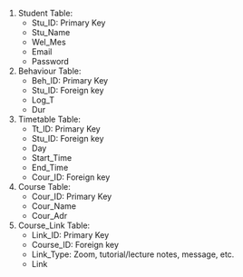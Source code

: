 1. Student Table:
   - Stu_ID: Primary Key
   - Stu_Name
   - Wel_Mes
   - Email
   - Password
2. Behaviour Table:
   - Beh_ID: Primary Key
   - Stu_ID: Foreign key
   - Log_T
   - Dur
3. Timetable Table:
   - Tt_ID: Primary Key
   - Stu_ID: Foreign key
   - Day
   - Start_Time
   - End_Time
   - Cour_ID: Foreign key
4. Course Table:
   - Cour_ID: Primary Key
   - Cour_Name
   - Cour_Adr
5. Course_Link Table:
   - Link_ID: Primary Key
   - Course_ID: Foreign key
   - Link_Type: Zoom, tutorial/lecture notes, message, etc.
   - Link
